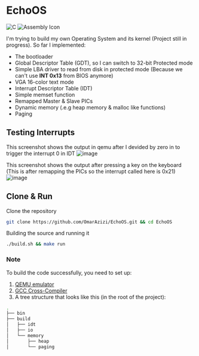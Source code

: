 # EchoOS
![C](https://img.shields.io/badge/c-%2300599C.svg?style=for-the-badge&logo=c&logoColor=white)
![Assembly Icon](https://img.shields.io/badge/x86-Assembly-green?style=for-the-badge&logo=assembly)

I'm trying to build my own Operating System and its kernel (Project still in progress). So far I implemented:
- The bootloader
- Global Descriptor Table (GDT), so I can switch to 32-bit Protected mode
- Simple LBA driver to read from disk in protected mode (Because we can't use __INT 0x13__ from BIOS anymore)
- VGA 16-color text mode 
- Interrupt Descriptor Table (IDT)
- Simple memset function
- Remapped Master & Slave PICs
- Dynamic memory (.e.g heap memory & malloc like functions)
- Paging

## Testing Interrupts
This screenshot shows the output in qemu after I devided by zero in to trigger the interrupt 0 in IDT
![image](https://github.com/OmarAzizi/EchoOS/assets/110500643/bea5a44c-fa8d-4538-b1b9-4dd36e24034c)


This screenshot shows the output after pressing a key on the keyboard (This is after remapping the PICs so the interrupt called here is 0x21)
![image](https://github.com/OmarAzizi/EchoOS/assets/110500643/3a9eef5d-fb3b-4b94-80e2-99bf8f2ffa7c)

## Clone & Run
Clone the repository
```bash
git clone https://github.com/OmarAzizi/EchoOS.git && cd EchoOS
```

Building the source and running it
```bash
./build.sh && make run
```

### Note
To build the code successfully, you need to set up:
1. [QEMU emulator](https://www.qemu.org/)
2. [GCC Cross-Compiler](https://wiki.osdev.org/GCC_Cross-Compiler)
3. A tree structure that looks like this (in the root of the project):
```bash
.
├── bin
├── build
│   ├── idt
│   ├── io
│   └── memory
│       ├── heap
│       └── paging

```

